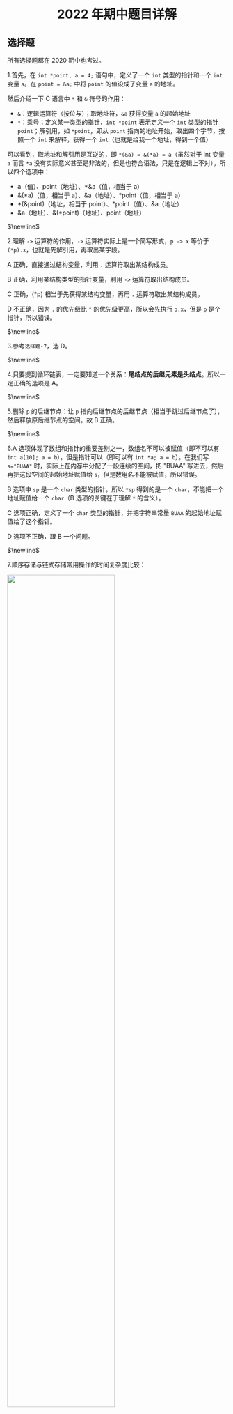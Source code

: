 <h1 style="text-align: center"> 2022 年期中题目详解

## 选择题

所有选择题都在 2020 期中也考过。

1.首先，在 `int *point, a = 4;` 语句中，定义了一个 `int` 类型的指针和一个 `int` 变量 `a`。在 `point = &a;` 中将 `point` 的值设成了变量 `a` 的地址。

然后介绍一下 C 语言中 `*` 和 `&` 符号的作用：

- `&`：逻辑运算符（按位与）；取地址符，`&a` 获得变量 `a` 的起始地址
- `*`：乘号；定义某一类型的指针，`int *point` 表示定义一个 `int` 类型的指针 `point`；解引用，如 `*point`，即从 `point` 指向的地址开始，取出四个字节，按照一个 `int` 来解释，获得一个 `int`（也就是给我一个地址，得到一个值）

可以看到，取地址和解引用是互逆的，即 `*(&a) = &(*a) = a`（虽然对于 int 变量 `a` 而言 `*a` 没有实际意义甚至是非法的，但是也符合语法，只是在逻辑上不对）。所以四个选项中：

- a（值）、point（地址）、*&a（值，相当于 a）
- &(\*a)（值，相当于 a）、&a（地址）、\*point（值，相当于 a）
- \*(&point)（地址，相当于 point）、*point（值）、&a（地址）
- &a（地址）、&(*point)（地址）、point（地址）

$\newline$

2.理解 `->` 运算符的作用，`->` 运算符实际上是一个简写形式，`p -> x` 等价于 `(*p).x`，也就是先解引用，再取出某字段。  

A 正确，直接通过结构变量，利用 `.` 运算符取出某结构成员。  

B 正确，利用某结构类型的指针变量，利用 `->` 运算符取出结构成员。  

C 正确，(*p) 相当于先获得某结构变量，再用 `.` 运算符取出某结构成员。  

D 不正确，因为 `.` 的优先级比 `*` 的优先级更高，所以会先执行 `p.x`，但是 `p` 是个指针，所以错误。  

$\newline$

3.参考`选择题-7`，选 D。  

$\newline$

4.只要提到循环链表，一定要知道一个关系：**尾结点的后继元素是头结点**。所以一定正确的选项是 A。

$\newline$

5.删除 `p` 的后继节点：让 `p` 指向后继节点的后继节点（相当于跳过后继节点了），然后释放原后继节点的空间。故 B 正确。  

$\newline$

6.A 选项体现了数组和指针的重要差别之一，数组名不可以被赋值（即不可以有 `int a[10]; a = b`），但是指针可以（即可以有 `int *a; a = b`）。在我们写 `s="BUAA"` 时，实际上在内存中分配了一段连续的空间，把 "BUAA" 写进去，然后再把这段空间的起始地址赋值给 `s`，但是数组名不能被赋值，所以错误。  

B 选项中 `sp` 是一个 `char` 类型的指针，所以 `*sp` 得到的是一个 `char`，不能把一个地址赋值给一个 `char`（B 选项的关键在于理解 `*` 的含义）。  

C 选项正确，定义了一个 `char` 类型的指针，并把字符串常量 `BUAA` 的起始地址赋值给了这个指针。  

D 选项不正确，跟 B 一个问题。  

$\newline$

7.顺序存储与链式存储常用操作的时间复杂度比较：

<img src="D:\BUAA_DB\img\2020_5.png" style="width: 70%;">

存取第 $\mathrm{i}$ 个元素的值分为两步：找到第 $\mathrm{i}$ 个元素 $\mathrm{\rightarrow}$ 存取这个元素的值。存取其前驱元素（也就是第 $\mathrm{i - 1}$ 个元素）的值也是类似的，不过在找第 $\mathrm{i - 1}$ 个的时候可以利用已经找到的第 $\mathrm{i}$ 个元素，可能不需要从头开始找了。

四个选项各个操作的时间复杂度比较如下：

|                | 1. 找到第 i 个元素 | 2. 存取第 i 个元素的值 | 3. 找到第 i - 1 个元素                 | 4. 存储第 i - 1 个元素的值 |
| -------------- | ------------------ | ---------------------- | -------------------------------------- | -------------------------- |
| **单链表**     | O(n)               | O(1)                   | O(n) （还要从头开始找）                | O(1)                       |
| **双链表**     | O(n)               | O(1)                   | O(1) （直接访问第 i 个元素的前驱字段） | O(1)                       |
| **顺序表**     | O(1)               | O(1)                   | O(1)                                   | O(1)                       |
| **循环单链表** | O(n)               | O(1)                   | O(n) （还要从头开始找）                | O(1)                       |

综上，顺序表各个操作的效率最高。

$\newline$

## 填空题

1.自己编程运行一下或者手动模拟一下即可，答案为 `292`。

$\newline$

2.我们要在填的空上写一个长度，用来作为 `malloc` 的参数，开辟指定大小的空间来存储读入的 `buf`，而且还要尽可能小。开辟的新空间，要能容纳下 `buf` 包含的所有字符，同时还要留一个位置容纳一个空字符，如果没有空字符的话，可能把 `buf` 存进去后 `buf` 后面跟着的其它非空字符也会被当做 `buf` 的一部分，无法正确地拆分出 `buf`（这部分可以参考 `作业讲解/第四次作业/题面详解/D 字符串` 部分）。

所以要填 `strlen(buf) + 1`。

**当处理字符串的时候，千万要注意空字符**！

$\newline$

3.这里就是要了解一下结构体的成员可以是其它结构类型的变量。填 `tr.b.x`。

$\newline$

### 编程题

1.这道题简单来说分成两步：

- 读入字符串 `str`，对其进行预处理，然后逆转得到字符串 `rev` 
- 从 `a` 到 `z` 依次取出不在 `str` 中的字母，然后逆转后接在 `rev` 后面

我们可以用到头文件 `<ctype.h>`，这个头文件提供了很多字符判断或简单字符处理的方法（注意是字符，而不是字符串）。

同时我们还需要去掉 `str` 中的重复字母，记录哪些字母在 `str` 中出现过。这里我们可以使用惯用的简单哈希思想，用 `vis[i]` 标识字母 `i + 'a'` 是否出现过（比如 `vis[0]` 标识字母 `a` 是否出现过，`vis[1]` 标识字母 `b` 是否出现过，依次类推）。

第一步：

```c
scanf("%s", str);
int len = strlen(str);

for(int i = 0; i < len; i++) {
    // 如果是字母，而且之前没有出现过
    if(isalpha(str[i]) && !vis[str[i] - 'a']) {
        // 转换为对应的小写字母
        str[i] = tolower(str[i]);
        vis[str[i] - 'a'] = 1;
        rev[revLen++] = str[i];
    }
}
// 逆转
strrev(rev);
```

第二步：

```c
// 检查没出现过的字母
for(int i = 0; i < 26; i++) {
    if(!vis[i]) 
        tem[temLen++] = 'a' + i;
}
// 逆转后，接在 rev 的后面
strcat(rev, strrev(tem));
```

这道题的完整代码可以参考 `往年期中/参考代码/2022_1.c`。